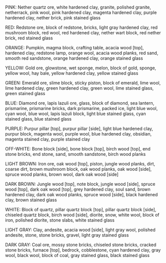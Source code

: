 PINK: Nether quartz ore, white hardened clay, granite, polished granite, netherrack, pink wool, pink hardened clay, magenta hardened clay, purple hardened clay, nether brick, pink stained glass

RED: Redstone ore, block of redstone, bricks, light gray hardened clay, red mushroom block, red wool, red hardened clay, nether wart block, red nether brick, red stained glass

ORANGE: Pumpkin, magma block, crafting table, acacia wood [top], hardened clay, redstone lamp, orange wool, acacia wood planks, red sand, smooth red sandstone, orange hardened clay, orange stained glass

YELLOW: Gold ore, glowstone, wet sponge, melon, block of gold, sponge, yellow wool, hay bale, yellow hardened clay, yellow stained glass

GREEN: Emerald ore, slime block, sticky piston, block of emerald, lime wool, lime hardened clay, green hardened clay, green wool, lime stained glass, green stained glass

BLUE: Diamond ore, lapis lazuli ore, glass, block of diamond, sea lantern, prismarine, prismarine bricks, dark prismarine, packed ice, light blue wool, cyan wool, blue wool, lapis lazuli block, light blue stained glass, cyan stained glass, blue stained glass

PURPLE: Purpur pillar [top], purpur pillar [side], light blue hardened clay, purpur block, magenta wool, purple wool, blue hardened clay, obsidian, magenta stained clay, purple stained clay

OFF-WHITE: Bone block [side], bone block [top], birch wood [top], end stone bricks, end stone, sand, smooth sandstone, birch wood planks

LIGHT BROWN: Iron ore, oak wood [top], piston, jungle wood planks, dirt, coarse dirt, brown mushroom block, oak wood planks, oak wood [side], spruce wood planks, brown wool, dark oak wood [side]

DARK BROWN: Jungle wood [top], note block, jungle wood [side], spruce wood [top], dark oak wood [top], grey hardened clay, soul sand, brown hardened clay, dark oak wood planks, spruce wood [side], black hardened clay, brown stained glass

WHITE: Block of quartz, pillar quartz block [top], pillar quartz block [side], chiseled quartz block, birch wood [side], diorite, snow, white wool, block of iron, polished diorite, stone slabs, white stained glass

LIGHT GRAY: Clay, andesite, acacia wood [side], light gray wool, polished andesite, stone, stone bricks, gravel, light gray stained glass

DARK GRAY: Coal ore, mossy stone bricks, chiseled stone bricks, cracked stone bricks, furnace [top], bedrock, cobblestone, cyan hardened clay, gray wool, black wool, block of coal, gray stained glass, black stained glass